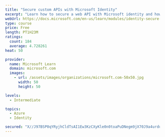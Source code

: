 ```yaml
---
title: "Secure custom APIs with Microsoft Identity"
excerpt: "Learn how to secure a web API with Microsoft identity and how to call it from another application."
webUrl: https://docs.microsoft.com/en-us/learn/modules/identity-secure-custom-api/
type: course
price: Free
length: PT1H23M
ratings:
  count: 184
  average: 4.728261
heat: 50

provider:
  name: Microsoft Learn
  domain: microsoft.com
  images:
    - url: /assets/images/organizations/microsoft.com-50x50.jpg
      width: 50
      height: 50

levels:
  - Intermediate

topics:
  - Azure
  - Identity

secured: "X//J97BSP0qYRyjhCldTsAI1Ew3KzCXyKle0n0toaPuDNegm9jX70J9a4urduoflTM1eI3Lq4IZ/C6ABP39nem5OzEh3KAkqGaQ+sv9xB/iCYwY1Uov9IXUMuGPgVMEb2D5TeLAp/bkGE8NhYw/0WU6cXFE9cG3vYIQQjWwqxILYkwj+fmfCr8pUc+61unLEqsFm9f6tchuaK+NM4FnVnHWiKzrA6WaD1nzAD5p/LZsKt0KXruMTxuQK09/ahkdU7GvqFeWyybnvC2mMrsWsa0TrsiuUxA68Zh/vVbQH+tfvl7zTsBEwwM22+bb1zwF7HCXFWgfWvQ24zpKH5uS5kXTCUPz05shnEdkKQKXSm1UdIE5HlOO4UfOp6LKSru3XSYgMqy7xVB/Gzyl3o3PDUD8ifqsNOX1pun4wXfnRcA8=;dCJXP2ZuE1NZDe3adNm7KA=="
---
```



